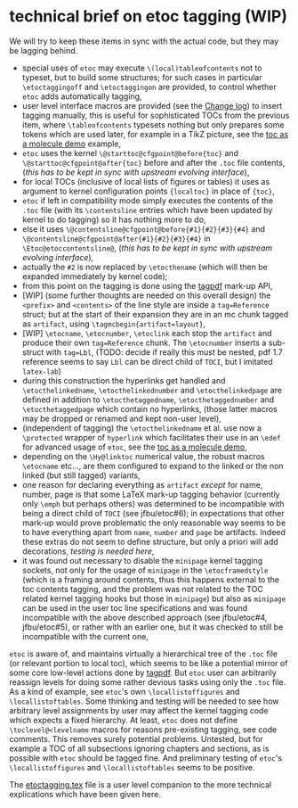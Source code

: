# technical brief on etoc tagging (WIP)

We will try to keep these items in sync with the actual code, but they may be lagging behind.

- special uses of `etoc` may execute `\(local)tableofcontents` not to typeset, but to build some structures; for such cases in particular `\etoctaggingoff` and `\etoctaggingon` are provided, to control whether `etoc` adds automatically tagging,
- user level interface macros are provided (see the [Change log](/ChangeLog.md)) to insert tagging manually, this is useful for sophisticated TOCs from the previous item, where `\tableofcontents` typesets nothing but only prepares some tokens which are used later, for example in a TikZ picture, see the [toc as a molecule demo](/issuetesting/test_tagging_toc_as_molecule.tex) example,
- `etoc` uses the kernel `\@starttoc@cfgpoint@before{toc}` and `\@starttoc@cfgpoint@after{toc}` before and after the `.toc` file contents, (*this has to be kept in sync with upstream evolving interface*),
- for local TOCs (inclusive of local lists of figures or tables) it uses as argument to kernel configuration points `{localtoc}` in place of `{toc}`,
- `etoc` if left in compatibility mode simply executes the contents of the `.toc` file (with its `\contentsline` entries which have been updated by kernel to do tagging) so it has nothing more to do,
- else it uses `\@contentsline@cfgpoint@before{#1}{#2}{#3}{#4}` and `\@contentsline@cfgpoint@after{#1}{#2}{#3}{#4}` in `\Etoc@etoccontentsline@`, (*this has to be kept in sync with upstream evolving interface*),
- actually the `#2` is now replaced by `\etocthename` (which will then be expanded immediately by kernel code);
- from this point on the tagging is done using the [tagpdf](https://github.com/latex3/tagpdf) mark-up API,
- [WIP] (some further thoughts are needed on this overall design) the `<prefix>` and `<contents>` of the line style are inside a `tag=Reference` struct; but at the start of their expansion they are in an mc chunk tagged as `artifact`, using `\tagmcbegin{artifact=layout}`,
- [WIP] `\etocname`, `\etocnumber`, `\etoclink` each stop the `artifact` and produce their own `tag=Reference` chunk.  The `\etocnumber` inserts a sub-struct with `tag=Lbl`, (TODO: decide if really this must be nested, pdf 1.7 reference seems to say `Lbl` can be direct child of `TOCI`, but I imitated `latex-lab`)
- during this construction the hyperlinks get handled and `\etocthelinkedname`, `\etocthelinkednumber` and `\etocthelinkedpage` are defined in addition to `\etocthetaggedname`, `\etocthetaggednumber` and `\etocthetaggedpage` which contain no hyperlinks, (those latter macros may be dropped or renamed and kept non-user level),
- (independent of tagging) the `\etocthelinkedname` et al. use now a `\protected` wrapper of `hyperlink` which facilitates their use in an `\edef` for advanced usage of `etoc`, see the [toc as a molecule demo](/issuetesting/test_tagging_toc_as_molecule.tex), 
- depending on the `\Hy@linktoc` numerical value, the robust macros `\etocname` etc..., are them configured to expand to the linked or the non linked (but still tagged) variants,
- one reason for declaring everything as  `artifact` *except* for name, number, page is that some LaTeX mark-up tagging behavior (currently only `\emph` but perhaps others) was determined to be incompatible with being a direct child of `TOCI` (see jfbu/etoc#6); in expectations that other mark-up would prove problematic the only reasonable way seems to be to have everything apart from `name`, `number` and `page` be artifacts.  Indeed these extras do not seem to define structure, but only a priori will add decorations, *testing is needed here*,
- it was found out necessary to disable the `minipage` kernel tagging sockets, not only for the usage of `minipage` in the `\etocframedstyle` (which is a framing around contents, thus this happens external to the toc contents tagging, and the problem was not related to the TOC related kernel tagging hooks but those in `minipage`) but also as `minipage` can be used in the user toc line specifications and was found incompatible with the above described approach (see jfbu/etoc#4, jfbu/etoc#5), or rather with an earlier one, but it was checked to still be incompatible with the current one,

`etoc` is aware of, and maintains virtually a hierarchical tree of the `.toc` file (or relevant portion to local toc), which seems to be like a potential mirror of  some core low-level actions done by [tagpdf](https://github.com/latex3/tagpdf).  But `etoc` user can arbitrarily reassign levels for doing some rather devious tasks using only the `.toc` file.  As a kind of example, see `etoc`'s own `\locallistoffigures` and `\locallistoftables`.  Some thinking and testing will be needed to see how arbitrary level assignments by user may affect the kernel tagging code which expects a fixed hierarchy.  At least, `etoc` does not define `\toclevel@<levelname` macros for reasons pre-existing tagging, see code comments.  This removes surely potential problems.  Untested, but for example a TOC of all subsections ignoring chapters and sections, as is possible with `etoc` should be tagged fine.  And preliminary testing of `etoc`'s `\locallistoffigures` and `\locallistoftables` seems to be positive.

The [etoctagging.tex](/etoctagging.tex) file is a user level companion to the more technical explications which have been given here.
